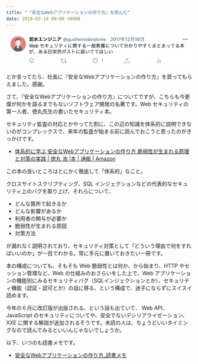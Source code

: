 ```yaml
---
title: "『安全なWebアプリケーションの作り方』を読んだ"
date: 2018-03-18 09:00 +0900
---
```


![](./tweet.png)

とか言ってたら、社長に『安全なWebアプリケーションの作り方』を買ってもらえました。感謝。

さて、『安全なWebアプリケーションの作り方』についてですが、こちらも今更僕が何かを語るまでもないソフトウェア開発の名著です。Web セキュリティの第一人者、徳丸先生の書いたセキュリティ本。

セキュリティ監査の対応とかやってた割に、この辺の知識を体系的に説明できないのがコンプレックスで、来年の監査が始まる前に読んでおこうと思ったのがきっかけです。

- [体系的に学ぶ 安全なWebアプリケーションの作り方 脆弱性が生まれる原理と対策の実践 | 徳丸 浩 |本 | 通販 | Amazon](https://www.amazon.co.jp/dp/4797361190/)

この本の良いところはとにかく徹底して「体系的」なこと。

クロスサイトスクリプティング、SQL インジェクションなどの代表的なセキュリティ上のバグを取り上げ、それらについて、

- どんな箇所で起きるか
- どんな影響があるか
- 利用者の関与が必要か
- 脆弱性が生まれる原因
- 対策方法

が漏れなく説明されており、セキュリティ対策として「どういう理由で何をすればいいのか」が一目でわかる。常に手元に置いておきたい一冊です。

本の構成についても、そもそも Web 脆弱性とは何か、から始まり、HTTP やセッション管理など、Web の仕組みのおさらいをした上で、Web アプリケーションの機能別にみるセキュリティバグ（SQLインジェクションとか）、セキュリティ機能（認証・認可とか）の話に移る、という構成で、迷子にならずにスイスイ読めます。

今年の６月に改訂版が出版される、という話も出ていて、 Web API、JavaScript のセキュリティについてや、安全でないデシリアライゼーション、XXE に関する解説が追加されるそうです。未読の人は、ちょうどいいタイミングなので読んでみるといいんじゃないでしょうか。

以下、いつのも読書メモです。

- [安全なWebアプリケーションの作り方_読書メモ](https://gist.github.com/gushernobindsme/17374408fa2ac28409e441b8acefbf23)